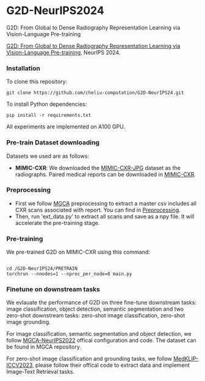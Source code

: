 # G2D-NeurIPS2024
G2D: From Global to Dense Radiography Representation Learning via Vision-Language Pre-training

[G2D: From Global to Dense Radiography Representation Learning via Vision-Language Pre-training](https://arxiv.org/abs/2312.01522), NeurIPS 2024.

###  Installation
To clone this repository:
```
git clone https://github.com/cheliu-computation/G2D-NeurIPS24.git
```
To install Python dependencies:
```
pip install -r requirements.txt
```
All experiments are implemented on A100 GPU.

### Pre-train Dataset downloading
Datasets we used are as follows:
- **MIMIC-CXR**: We downloaded the [MIMIC-CXR-JPG](https://physionet.org/content/mimic-cxr-jpg/2.0.0/) dataset as the radiographs. Paired medical reports can be downloaded in [MIMIC-CXR](https://physionet.org/content/mimic-cxr/2.0.0/mimic-cxr-reports.zip).

### Preprocessing
- First we follow [MGCA](https://github.com/HKU-MedAI/MGCA) preprocessing to extract a master csv includes all CXR scans associated with report. You can find in [Preprocessing](https://github.com/HKU-MedAI/MGCA/blob/main/mgca/preprocess/mimic_cxr.py). 
- Then, run 'ext_data.py' to extract all scans and save as a npy file. It will accelerate the pre-training stage.

### Pre-training
We pre-trained G2D on MIMIC-CXR using this command:
```

cd /G2D-NeurIPS24/PRETRAIN
torchrun --nnodes=1 --nproc_per_node=8 main.py
```

### Finetune on downstream tasks
We evlauate the performance of G2D on three fine-tune downstream tasks: image classification, object detection, semantic segmentation and two zero-shot downstream tasks: zero-shot image classification, zero-shot image grounding.

For image classification, semantic segmentation and object detection, we follow [MGCA-NeurIPS2022](https://github.com/HKU-MedAI/MGCA) offical configuration and code. The dataset can be found in MGCA repository.

For zero-shot image classification and grounding tasks, we follow [MedKLIP-ICCV2023](https://github.com/MediaBrain-SJTU/MedKLIP), please follow their offical code to extract data and implement Image-Text Retrieval tasks.
